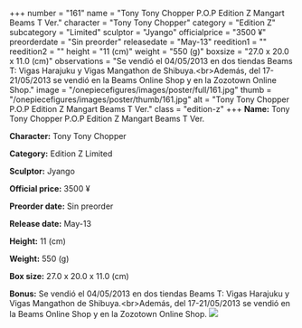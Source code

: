 +++
number = "161"
name = "Tony Tony Chopper P.O.P Edition Z Mangart Beams T Ver."
character = "Tony Tony Chopper"
category = "Edition Z"
subcategory = "Limited"
sculptor = "Jyango"
officialprice = "3500 ¥"
preorderdate = "Sin preorder"
releasedate = "May-13"
reedition1 = ""
reedition2 = ""
height = "11 (cm)"
weight = "550 (g)"
boxsize = "27.0 x 20.0 x 11.0 (cm)"
observations = "Se vendió el 04/05/2013 en dos tiendas Beams T: Vigas Harajuku y Vigas Mangathon de Shibuya.&lt;br&gt;Además, del 17-21/05/2013 se vendió en la Beams Online Shop y en la Zozotown Online Shop."
image = "/onepiecefigures/images/poster/full/161.jpg"
thumb = "/onepiecefigures/images/poster/thumb/161.jpg"
alt = "Tony Tony Chopper P.O.P Edition Z Mangart Beams T Ver."
class = "edition-z"
+++
**Name:** Tony Tony Chopper P.O.P Edition Z Mangart Beams T Ver.

**Character:** Tony Tony Chopper

**Category:** Edition Z  Limited 

**Sculptor:** Jyango

**Official price:** 3500 ¥

**Preorder date:** Sin preorder

**Release date:** May-13

**Height:** 11 (cm)

**Weight:** 550 (g)

**Box size:** 27.0 x 20.0 x 11.0 (cm)

**Bonus:** Se vendió el 04/05/2013 en dos tiendas Beams T: Vigas Harajuku y Vigas Mangathon de Shibuya.&lt;br&gt;Además, del 17-21/05/2013 se vendió en la Beams Online Shop y en la Zozotown Online Shop.
<img src="/onepiecefigures/images/poster/thumb/161.jpg">